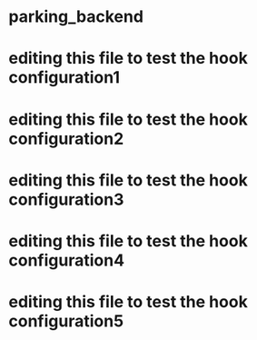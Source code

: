 # parking_backend
# editing this file to test the hook configuration1
# editing this file to test the hook configuration2
# editing this file to test the hook configuration3
# editing this file to test the hook configuration4
# editing this file to test the hook configuration5
